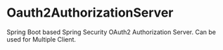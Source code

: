 # Oauth2AuthorizationServer
Spring Boot based Spring Security OAuth2 Authorization Server. Can be used for Multiple Client.
